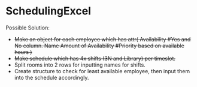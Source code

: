 # SchedulingExcel

Possible Solution:
- ~~Make an object for each employee which has attr(
	Availability #Yes and No column.
	Name
	Amount of Availability #Priority based on available hours )~~ 
- ~~Make schedule which has 4x shifts (3N and Library) per timeslot.~~
- Split rooms into 2 rows for inputting names for shifts.
- Create structure to check for least available employee, then input them into the schedule accordingly.

